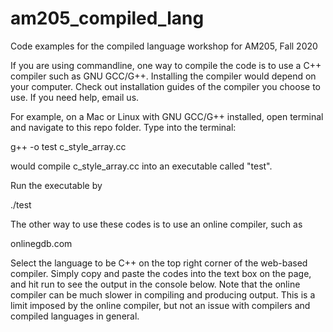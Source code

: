 # am205_compiled_lang
Code examples for the compiled language workshop for AM205, Fall 2020

If you are using commandline, one way to compile the code is to use a C++ compiler such as GNU GCC/G++.
Installing the compiler would depend on your computer.
Check out installation guides of the compiler you choose to use. If you need help, email us.

For example, on a Mac or Linux with GNU GCC/G++ installed, open terminal and navigate to this repo folder.
Type into the terminal:

g++ -o test c_style_array.cc

would compile c_style_array.cc into an executable called "test".

Run the executable by

./test

The other way to use these codes is to use an online compiler, such as

onlinegdb.com

Select the language to be C++ on the top right corner of the web-based compiler.
Simply copy and paste the codes into the text box on the page, and hit run to see the output in the console below.
Note that the online compiler can be much slower in compiling and producing output. This is a limit imposed by the online compiler, but not an issue with compilers and compiled languages in general.
